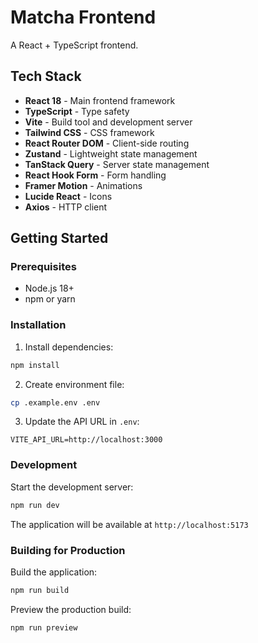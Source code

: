 # Matcha Frontend

A React + TypeScript frontend.

## Tech Stack

- **React 18** - Main frontend framework
- **TypeScript** - Type safety
- **Vite** - Build tool and development server
- **Tailwind CSS** - CSS framework
- **React Router DOM** - Client-side routing
- **Zustand** - Lightweight state management
- **TanStack Query** - Server state management
- **React Hook Form** - Form handling
- **Framer Motion** - Animations
- **Lucide React** - Icons
- **Axios** - HTTP client

## Getting Started

### Prerequisites

- Node.js 18+
- npm or yarn

### Installation

1. Install dependencies:

```bash
npm install
```

2. Create environment file:

```bash
cp .example.env .env
```

3. Update the API URL in `.env`:

```
VITE_API_URL=http://localhost:3000
```

### Development

Start the development server:

```bash
npm run dev
```

The application will be available at `http://localhost:5173`

### Building for Production

Build the application:

```bash
npm run build
```

Preview the production build:

```bash
npm run preview
```
